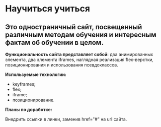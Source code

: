 # Научиться учиться

## Это одностраничный сайт, посвещенный различным методам обучения и интересным фактам об обучении в целом.

**Функциональность сайта представляет собой**: два анимированных элемента, два элемента iframes, наглядная реализация flex-верстки, позиционирования и использования псевдоклассов.

**Используемые технологии:**

- keyframes;
- flex;
- iframe;
- позиционирование.

**Планы по доработке:**

Внедрить ссылки в линки, заменив href="#" на url сайта.
